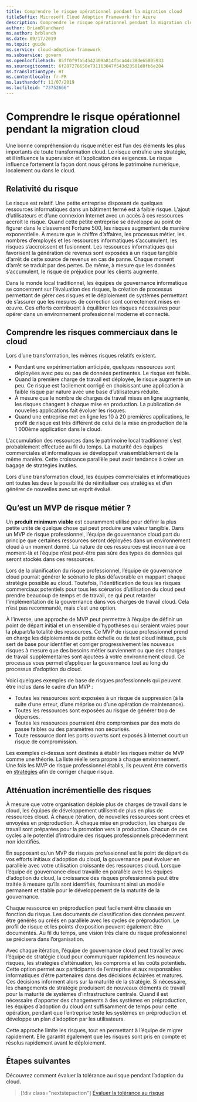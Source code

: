 ```yaml
---
title: Comprendre le risque opérationnel pendant la migration cloud
titleSuffix: Microsoft Cloud Adoption Framework for Azure
description: Comprendre le risque opérationnel pendant la migration cloud
author: BrianBlanchard
ms.author: brblanch
ms.date: 09/17/2019
ms.topic: guide
ms.service: cloud-adoption-framework
ms.subservice: govern
ms.openlocfilehash: 85ff0f9fa54542309a814fbca44c38de65805933
ms.sourcegitcommit: 6f287276650e731163047f543d23581d8fb6e204
ms.translationtype: HT
ms.contentlocale: fr-FR
ms.lasthandoff: 11/07/2019
ms.locfileid: "73752666"
---
```

<!-- markdownlint-disable MD026 -->

# <a name="understand-business-risk-during-cloud-migration"></a>Comprendre le risque opérationnel pendant la migration cloud

Une bonne compréhension du risque métier est l’un des éléments les plus importants de toute transformation cloud. Le risque entraîne une stratégie, et il influence la supervision et l’application des exigences. Le risque influence fortement la façon dont nous gérons le patrimoine numérique, localement ou dans le cloud.

<!-- markdownlint-enable MD026 -->

## <a name="relativity-of-risk"></a>Relativité du risque

Le risque est relatif. Une petite entreprise disposant de quelques ressources informatiques dans un bâtiment fermé est à faible risque. L’ajout d’utilisateurs et d’une connexion Internet avec un accès à ces ressources accroît le risque. Quand cette petite entreprise se développe au point de figurer dans le classement Fortune 500, les risques augmentent de manière exponentielle. À mesure que le chiffre d’affaires, les processus métier, les nombres d’employés et les ressources informatiques s’accumulent, les risques s’accroissent et fusionnent. Les ressources informatiques qui favorisent la génération de revenus sont exposées à un risque tangible d’arrêt de cette source de revenus en cas de panne. Chaque moment d’arrêt se traduit par des pertes. De même, à mesure que les données s’accumulent, le risque de préjudice pour les clients augmente.

Dans le monde local traditionnel, les équipes de gouvernance informatique se concentrent sur l’évaluation des risques, la création de processus permettant de gérer ces risques et le déploiement de systèmes permettant de s’assurer que les mesures de correction sont correctement mises en œuvre. Ces efforts contribuent à équilibrer les risques nécessaires pour opérer dans un environnement professionnel moderne et connecté.

## <a name="understand-business-risks-in-the-cloud"></a>Comprendre les risques commerciaux dans le cloud

Lors d’une transformation, les mêmes risques relatifs existent.

- Pendant une expérimentation anticipée, quelques ressources sont déployées avec peu ou pas de données pertinentes. Le risque est faible.
- Quand la première charge de travail est déployée, le risque augmente un peu. Ce risque est facilement corrigé en choisissant une application à faible risque par nature avec une base d’utilisateurs réduite.
- À mesure que le nombre de charges de travail mises en ligne augmente, les risques changent à chaque mise en production. La publication de nouvelles applications fait évoluer les risques.
- Quand une entreprise met en ligne les 10 à 20 premières applications, le profil de risque est très différent de celui de la mise en production de la 1 000ème application dans le cloud.

L’accumulation des ressources dans le patrimoine local traditionnel s’est probablement effectuée au fil du temps. La maturité des équipes commerciales et informatiques se développait vraisemblablement de la même manière. Cette croissance parallèle peut avoir tendance à créer un bagage de stratégies inutiles.

Lors d’une transformation cloud, les équipes commerciales et informatiques ont toutes les deux la possibilité de réinitialiser ces stratégies et d’en générer de nouvelles avec un esprit évolué.

<!-- markdownlint-disable MD026 -->

## <a name="what-is-a-business-risk-mvp"></a>Qu’est un MVP de risque métier ?

Un **produit minimum viable** est couramment utilisé pour définir la plus petite unité de quelque chose qui peut produire une valeur tangible. Dans un MVP de risque professionnel, l’équipe de gouvernance cloud part du principe que certaines ressources seront déployées dans un environnement cloud à un moment donné. La nature de ces ressources est inconnue à ce moment-là et l’équipe n’est peut-être pas sûre des types de données qui seront stockés dans ces ressources.

Lors de la planification du risque professionnel, l’équipe de gouvernance cloud pourrait générer le scénario le plus défavorable en mappant chaque stratégie possible au cloud. Toutefois, l’identification de tous les risques commerciaux potentiels pour tous les scénarios d’utilisation du cloud peut prendre beaucoup de temps et de travail, ce qui peut retarder l’implémentation de la gouvernance dans vos charges de travail cloud. Cela n’est pas recommandé, mais c’est une option.

À l’inverse, une approche de MVP peut permettre à l’équipe de définir un point de départ initial et un ensemble d’hypothèses qui seraient vraies pour la plupart/la totalité des ressources. Ce MVP de risque professionnel prend en charge les déploiements de petite échelle ou de test cloud initiaux, puis sert de base pour identifier et corriger progressivement les nouveaux risques à mesure que des besoins métier surviennent ou que des charges de travail supplémentaires sont ajoutées à votre environnement cloud. Ce processus vous permet d’appliquer la gouvernance tout au long du processus d’adoption du cloud.

Voici quelques exemples de base de risques professionnels qui peuvent être inclus dans le cadre d’un MVP :

- Toutes les ressources sont exposées à un risque de suppression (à la suite d’une erreur, d’une méprise ou d’une opération de maintenance).
- Toutes les ressources sont exposées au risque de générer trop de dépenses.
- Toutes les ressources pourraient être compromises par des mots de passe faibles ou des paramètres non sécurisés.
- Toute ressource dont les ports ouverts sont exposés à Internet court un risque de compromission.

Les exemples ci-dessus sont destinés à établir les risques métier de MVP comme une théorie. La liste réelle sera propre à chaque environnement.
Une fois les MVP de risque professionnel établis, ils peuvent être convertis en [stratégies](./index.md) afin de corriger chaque risque.

<!-- markdownlint-enable MD026 -->

## <a name="incremental-risk-mitigation"></a>Atténuation incrémentielle des risques

À mesure que votre organisation déploie plus de charges de travail dans le cloud, les équipes de développement utilisent de plus en plus de ressources cloud. À chaque itération, de nouvelles ressources sont crées et envoyées en préproduction. À chaque mise en production, les charges de travail sont préparées pour la promotion vers la production. Chacun de ces cycles a le potentiel d’introduire des risques professionnels précédemment non identifiés.

En supposant qu’un MVP de risques professionnel est le point de départ de vos efforts initiaux d’adoption du cloud, la gouvernance peut évoluer en parallèle avec votre utilisation croissante des ressources cloud. Lorsque l’équipe de gouvernance cloud travaille en parallèle avec les équipes d’adoption du cloud, la croissance des risques professionnels peut être traitée à mesure qu’ils sont identifiés, fournissant ainsi un modèle permanent et stable pour le développement de la maturité de la gouvernance.

Chaque ressource en préproduction peut facilement être classée en fonction du risque. Les documents de classification des données peuvent être générés ou créés en parallèle avec les cycles de préproduction. Le profil de risque et les points d’exposition peuvent également être documentés. Au fil du temps, une vision très claire du risque professionnel se précisera dans l’organisation.

Avec chaque itération, l’équipe de gouvernance cloud peut travailler avec l’équipe de stratégie cloud pour communiquer rapidement les nouveaux risques, les stratégies d’atténuation, les compromis et les coûts potentiels. Cette option permet aux participants de l’entreprise et aux responsables informatiques d’être partenaires dans des décisions éclairées et matures. Ces décisions informent alors sur la maturité de la stratégie. Si nécessaire, les changements de stratégie produisent de nouveaux éléments de travail pour la maturité de systèmes d’infrastructure centrale. Quand il est nécessaire d’apporter des changements à des systèmes en préproduction, les équipes d’adoption du cloud ont suffisamment de temps pour cette opération, pendant que l’entreprise teste les systèmes en préproduction et développe un plan d’adoption par les utilisateurs.

Cette approche limite les risques, tout en permettant à l’équipe de migrer rapidement. Elle garantit également que les risques sont pris en compte et résolus rapidement avant le déploiement.

## <a name="next-steps"></a>Étapes suivantes

Découvrez comment évaluer la tolérance au risque pendant l’adoption du cloud.

> [!div class="nextstepaction"]
> [Évaluer la tolérance au risque](./risk-tolerance.md)
